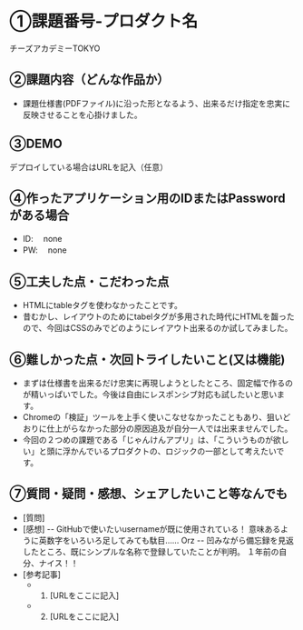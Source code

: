 # ①課題番号-プロダクト名

チーズアカデミーTOKYO

## ②課題内容（どんな作品か）

- 課題仕様書(PDFファイル)に沿った形となるよう、出来るだけ指定を忠実に反映させることを心掛けました。

## ③DEMO

デプロイしている場合はURLを記入（任意）

## ④作ったアプリケーション用のIDまたはPasswordがある場合

- ID: 　none
- PW: 　none

## ⑤工夫した点・こだわった点

- HTMLにtableタグを使わなかったことです。
- 昔むかし、レイアウトのためにtabelタグが多用された時代にHTMLを齧ったので、今回はCSSのみでどのようにレイアウト出来るのか試してみました。

## ⑥難しかった点・次回トライしたいこと(又は機能)

- まずは仕様書を出来るだけ忠実に再現しようとしたところ、固定幅で作るのが精いっぱいでした。今後は自由にレスポンシブ対応も試したいと思います。
- Chromeの「検証」ツールを上手く使いこなせなかったこともあり、狙いどおりに仕上がらなかった部分の原因追及が自分一人では出来ませんでした。
- 今回の２つめの課題である「じゃんけんアプリ」は、「こういうものが欲しい」と頭に浮かんでいるプロダクトの、ロジックの一部として考えたいです。

## ⑦質問・疑問・感想、シェアしたいこと等なんでも

- [質問]
- [感想]
-- GitHubで使いたいusernameが既に使用されている！ 意味あるように英数字をいろいろ足してみても駄目…… Orz
-- 凹みながら備忘録を見返したところ、既にシンプルな名称で登録していたことが判明。 １年前の自分、ナイス！！
- [参考記事]
  - 1. [URLをここに記入]
  - 2. [URLをここに記入]

